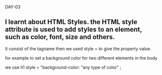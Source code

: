 DAY-03

## I learnt about HTML Styles. the HTML style attribute is used to add styles to an element, such as color, font, size and others.

It consist of the tagname then we used style = to give the property value.

for example to set a background color for two different elements in the body

we use h1 style = "background-color: "any type of color" ; 

